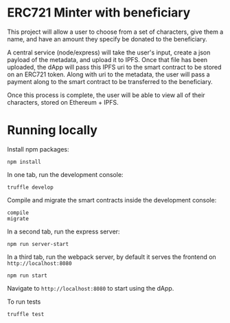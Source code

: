 # ERC721 Minter with beneficiary

This project will allow a user to choose from a set of characters, give them a name, and have an amount they specify be donated to the beneficiary.

A central service (node/express) will take the user's input, create a json payload of the metadata, and upload it to IPFS. Once that file has been uploaded, the dApp will pass this IPFS uri to the smart contract to be stored on an ERC721 token. Along with uri to the metadata, the user will pass a payment along to the smart contract to be transferred to the beneficiary.

Once this process is complete, the user will be able to view all of their characters, stored on Ethereum + IPFS.

# Running locally

Install npm packages:
```
npm install
```

In one tab, run the development console:
```
truffle develop
```

Compile and migrate the smart contracts inside the development console:
```
compile
migrate
```

In a second tab, run the express server:
```
npm run server-start
```

In a third tab, run the webpack server, by default it serves the frontend on `http://localhost:8080`
```
npm run start
```

Navigate to `http://localhost:8080` to start using the dApp.

To run tests
```
truffle test
```
